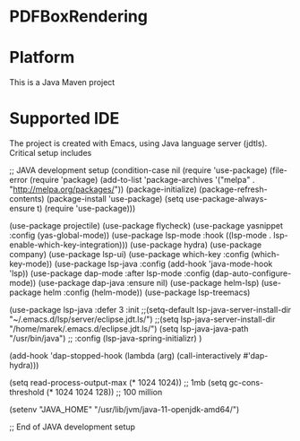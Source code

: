 # PDFBoxRendering

# Platform
This is a Java Maven project

# Supported IDE
The project is created with Emacs, using Java language server (jdtls).
Critical setup includes


;; JAVA development setup
(condition-case nil
    (require 'use-package)
  (file-error
   (require 'package)
   (add-to-list 'package-archives '("melpa" . "http://melpa.org/packages/"))
   (package-initialize)
   (package-refresh-contents)
   (package-install 'use-package)
   (setq use-package-always-ensure t)
   (require 'use-package)))

(use-package projectile)
(use-package flycheck)
(use-package yasnippet :config (yas-global-mode))
(use-package lsp-mode :hook ((lsp-mode . lsp-enable-which-key-integration)))
(use-package hydra)
(use-package company)
(use-package lsp-ui)
(use-package which-key :config (which-key-mode))
(use-package lsp-java :config (add-hook 'java-mode-hook 'lsp))
(use-package dap-mode :after lsp-mode :config (dap-auto-configure-mode))
(use-package dap-java :ensure nil)
(use-package helm-lsp)
(use-package helm
  :config (helm-mode))
(use-package lsp-treemacs)

(use-package lsp-java
  :defer 3
  :init
  ;;(setq-default lsp-java-server-install-dir "~/.emacs.d/lsp/server/eclipse.jdt.ls/")
  ;;(setq lsp-java-server-install-dir "/home/marek/.emacs.d/eclipse.jdt.ls/")
  (setq lsp-java-java-path "/usr/bin/java")
  ;; :config (lsp-java-spring-initializr)
  )

(add-hook 'dap-stopped-hook
          (lambda (arg) (call-interactively #'dap-hydra)))

(setq read-process-output-max (* 1024 1024)) ;; 1mb
(setq gc-cons-threshold (* 1024 1024 128))   ;; 100 million

(setenv "JAVA_HOME" "/usr/lib/jvm/java-11-openjdk-amd64/")

;; End of JAVA development setup




